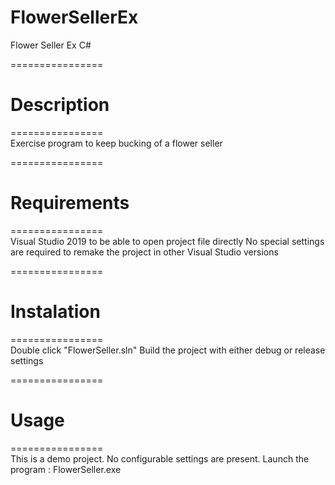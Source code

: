 # FlowerSellerEx
Flower Seller Ex C#

================<br>
# Description
================<br>
Exercise program to keep bucking of a flower seller

================<br>
# Requirements
================<br>
Visual Studio 2019 to be able to open project file directly
No special settings are required to remake the project in other Visual Studio versions

================<br>
# Instalation
================<br>
Double click "FlowerSeller.sln"
Build the project with either debug or release settings

================<br>
# Usage
================<br>
This is a demo project. No configurable settings are present.
Launch the program : FlowerSeller.exe
